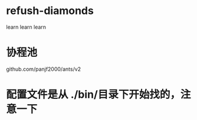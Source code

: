 # refush-diamonds
learn learn learn

# 协程池
github.com/panjf2000/ants/v2

# 配置文件是从 ./bin/目录下开始找的，注意一下